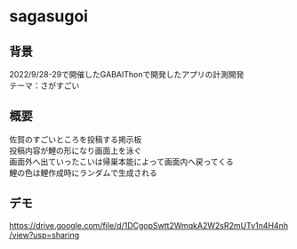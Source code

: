 # sagasugoi
## 背景
2022/9/28-29で開催したGABAIThonで開発したアプリの計測開発  
テーマ：さがすごい  

## 概要
佐賀のすごいところを投稿する掲示板  
投稿内容が鯉の形になり画面上を泳ぐ  
画面外へ出ていったこいは帰巣本能によって画面内へ戻ってくる  
鯉の色は鯉作成時にランダムで生成される  

## デモ
https://drive.google.com/file/d/1DCgopSwtt2WmqkA2W2sR2mUTv1n4H4nh/view?usp=sharing